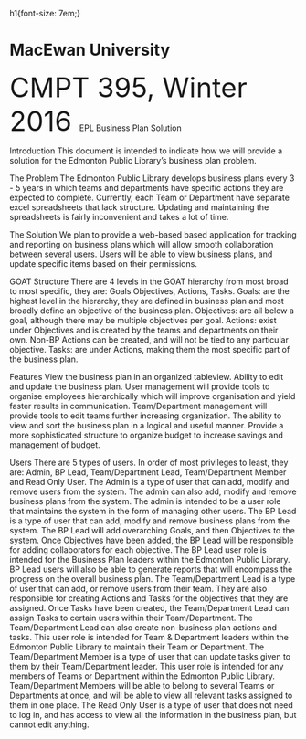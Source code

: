 h1{font-size: 7em;}

<h1><b>MacEwan University</b></h1>
<font size = "7">CMPT 395, Winter 2016 </font>
EPL Business Plan Solution

Introduction
This document is intended to indicate how we will provide a solution for the Edmonton Public Library’s business plan problem. 

The Problem
The Edmonton Public Library develops business plans every 3 - 5 years in which teams and departments have specific actions they are expected to complete. Currently, each Team or Department have separate excel spreadsheets that lack structure. Updating and maintaining the spreadsheets is fairly inconvenient and takes a lot of time.


The Solution
We plan to provide a web-based based application for tracking and reporting on business plans which will allow smooth collaboration between several users. Users will be able to view business plans, and update specific items based on their permissions.


GOAT Structure
There are 4 levels in the GOAT hierarchy from most broad to most specific, they are: Goals Objectives, Actions, Tasks.
Goals: are the highest level in the hierarchy, they are defined in business plan and most broadly define an objective of the business plan.
Objectives: are all below a goal, although there may be multiple objectives per goal. 
Actions: exist under Objectives and is created by the teams and departments on their own. Non-BP Actions can be created, and will not be tied to any particular objective.
Tasks: are under Actions, making them the most specific part of the business plan.

Features
View the business plan in an organized tableview.
Ability to edit and update the business plan.
User management will provide tools to organise employees hierarchically which will improve organisation and yield faster results in communication.
Team/Department management will provide tools to edit teams further increasing organization.
The ability to view and sort the business plan in a logical and useful manner.
Provide a more sophisticated structure to organize budget to increase savings and management of budget.

Users
There are 5 types of users. In order of most privileges to least, they are: Admin, BP Lead, Team/Department Lead, Team/Department Member and Read Only User. 
The Admin is a type of user that can add, modify and remove users from the system. The admin can also add, modify and remove business plans from the system. The admin is intended to be a user role that maintains the system in the form of managing other users.
The BP Lead is a type of user that can add, modify and remove business plans from the system. The BP Lead will add overarching Goals, and then Objectives to the system. Once Objectives have been added, the BP Lead will be responsible for adding collaborators for each objective. The BP Lead user role is intended for the Business Plan leaders within the Edmonton Public Library. BP Lead users will also be able to generate reports that will encompass the progress on the overall business plan.
The Team/Department Lead is a type of user that can add, or remove users from their team. They are also responsible for creating Actions and Tasks for the objectives that they are assigned. Once Tasks have been created, the Team/Department Lead can assign Tasks to certain users within their Team/Department. The Team/Department Lead can also create non-business plan actions and tasks. This user role is intended for Team & Department leaders within the Edmonton Public Library to maintain their Team or Department. 
The Team/Department Member is a type of user that can update tasks given to them by their Team/Department leader. This user role is intended for any members of Teams or Department within the Edmonton Public Library. Team/Department Members will be able to belong to several Teams or Departments at once, and will be able to view all relevant tasks assigned to them in one place.
The Read Only User is a type of user that does not need to log in, and has access to view all the information in the business plan, but cannot edit anything. 

